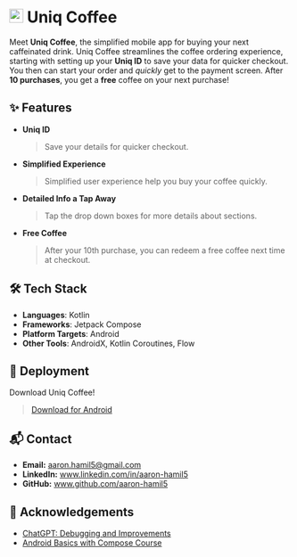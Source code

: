 # <img src="https://www.uniqstudio.org/images/uniq_coffee_icon.webp" alt="Uniq Coffee Logo" width="25"/> Uniq Coffee

Meet **Uniq Coffee**, the simplified mobile app for buying your next caffeinated drink. Uniq Coffee streamlines the coffee ordering experience, starting with setting up your **Uniq ID** to save your data for quicker checkout. You then can start your order and *quickly* get to the payment screen. After **10 purchases**, you get a **free** coffee on your next purchase!

## ✨ Features
- **Uniq ID**
    > Save your details for quicker checkout.
- **Simplified Experience**
    > Simplified user experience help you buy your coffee quickly.
- **Detailed Info a Tap Away**
    > Tap the drop down boxes for more details about sections.
- **Free Coffee**
    > After your 10th purchase, you can redeem a free coffee next time at checkout.

## 🛠️ Tech Stack
- **Languages**: Kotlin 
- **Frameworks**: Jetpack Compose
- **Platform Targets**: Android
- **Other Tools**: AndroidX, Kotlin Coroutines, Flow


## 🚀 Deployment
Download Uniq Coffee!

  > [Download for Android](https://github.com/Uniq-Studio/Uniq-Coffee/releases/download/1.0/Uniq-Coffee.apk)

## 📬 Contact
- **Email:** aaron.hamil5@gmail.com
- **LinkedIn:** www.linkedin.com/in/aaron-hamil5
- **GitHub:** www.github.com/aaron-hamil5

## 🙏 Acknowledgements
 - [ChatGPT: Debugging and Improvements](https://www.chatgpt.com/)
 - [Android Basics with Compose Course](https://developer.android.com/courses/android-basics-compose/course)
